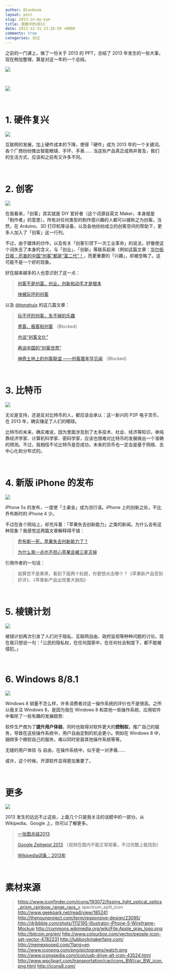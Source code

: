 ```yaml
---
author: Blanboom
layout: post
slug: 2013-in-my-eye
title: 我眼中的2013
date: 2013-12-31 23:26:59 +0800
comments: true
categories: 日记
---
```


之前的一门课上，做了一份关于 2013 的 PPT，总结了 2013 年发生的一些大事，现在稍加整理，算是对这一年的一个总结。

![](http://blanboom.org/images/2013/12/2013-0.png)

<br/>

<!-- more -->

![](http://blanboom.org/images/2013/12/2013-1.png)

<br/>

# 1. 硬件复兴

![](http://blanboom.org/images/2013/12/2013-2-hardware.png)

互联网的发展，加上硬件成本的下降，使得「硬件」成为 2013 年的一个关键词。各个厂商纷纷推出智能眼镜、手环、手表…… 当这些产品真正成熟并普及，我们的生活方式，应该和之前有又许多不同。

<br/>

# 2. 创客

![](http://blanboom.org/images/2013/12/2013-3-makers.png)

在我看来，「创客」其实就是 DIY 爱好者（这个词源自英文 Maker，本身就是 「制作者」的意思）。所有对任何类型的制作感兴趣的人都可以被称之为创客。当然，在 Arduino、3D 打印机等设备，以及各地纷纷成立的创客空间的帮助下，更多人加入了「创客」这一行列。

不过，由于媒体的炒作，以及有关「创客引领下一次工业革命」的说法，好像使这个词失去了本身的含义，与「创业」、「创新」等联系起来（例如这篇文章：[华尔街日报：厉害的中国“创客”都是“富二代”！](http://www.leiphone.com/chuangke-vs-shanzhai.html)，而更重要的「兴趣」，却被忽略了。这可能不是一个好的现象。

好在越来越多的人也意识到了这一点：

> [创客不是创富、创业，创新和动手才是根本](http://www.leiphone.com/maker-renren.html)
> 
> [快被玩坏的创客](http://www.leiphone.com/chuangkekongjian-dongwuyuan.html)

以及 [@tonghuix](http://www.weibo.com/tonghuix) 的这几篇文章：

> [玩不坏的创客，失不掉的乐趣](http://www.leiphone.com/wanbuhuai-maker-chuangke.html)
> 
> [黑客、极客和创客](http://tonghuix.blogspot.com/2012/12/blog-post.html) （Blocked）
>
> [也谈“创客文化”](http://tonghuix.blog.51cto.com/2169773/1123197)
> 
> [再谈中国的“创客世界”](http://tonghuix.blog.51cto.com/2169773/1280261)
> 
> [神奇土地上的创客联谊 ——创客嘉年华见闻](http://tonghuix.blogspot.com/2012/05/blog-post.html) （Blocked）

<br/>

# 3. 比特币

![](http://blanboom.org/images/2013/12/2013-4-bitcoin.png)

无论是支持，还是反对比特币的人，都应该会承认：这一新兴的 P2P 电子货币，在 2013 年，确实赚足了人们的眼球。

比特币的未来，确实难说，因为里面涉及到了太多技术、社会、经济等知识。单纯靠经济学家、计算机科学家、密码学家，应该也很难对比特币的发展做出一个准确的预测。不过，我相信不论比特币是否成功，未来的货币也一定会是基于网络、去中心化和分布式的。

<br/>

# 4. 新版 iPhone 的发布

![](http://blanboom.org/images/2013/12/2013-5-iphone.png)

iPhone 5s 的发布，一度使「土豪金」成为流行语。iPhone 上的创新之处，不比乔布斯时的 iPhone 4 少。

不过在各个网站上，却充斥着：「苹果失去创新能力」之类的新闻。为什么会有这种现象？我感觉这两篇文章解释得不错：

> [乔布斯一死，苹果失去创新能力了？](http://www.mac52ipod.cn/post/why-chinese-always-say-apple-innovation-died-with-steven-jobs.php)
> 
> [为什么我一点也不担心苹果会被三星灭掉](http://www.mac52ipod.cn/post/samsung-is-not-apple-killer.php)

引用作者的一句话：

> 就算您不是果黑，看到下面两个标题，你更想点击哪个？《苹果新产品受到好评》、《苹果新产品出现重大缺陷》

<br/>

# 5. 棱镜计划

![](http://blanboom.org/images/2013/12/2013-6-prism.png)

棱镜计划再次引发了人们对于隐私、互联网自由、政府监视等种种问题的讨论。现在我只想说一句：「公民的隐私权，在任何国家中，在任何社会制度下，都不能被侵犯。」

<br/>

# 6. Windows 8/8.1

![](http://blanboom.org/images/2013/12/2013-7-win8.png)

Windows 8 销量不怎么样，许多消费者对这一操作系统的评价也不是很高。之所以我关注 Windows 8，是因为我在 Windows 8 和其他一些操作系统、应用软件中看除了一些有趣的发展趋势:

软件生产商为了**提升用户体验**，同时也取得对软件更大的**控制权**，推广自己的服务，导致在这些操作系统中，用户自由定制的机会更小。例如在 Windows 8 中，捆绑多个微软自己的服务，难以同时安装其他操作系统等等。

无缝的用户体验 与 自由，在操作系统中，似乎是一对矛盾……

或许，这个时候，开源软件显得更加重要了。

<br/>

# 更多

![](http://blanboom.org/images/2013/12/2013-8-more.png)

2013 发生的远远不止这些，上面几个只是我关注的话题中的一部分。从 Wikipedia、Google 上，你可以了解更多。

> [一张图总结2013](http://www.shortlist.com/cool-stuff/design/all-of-2013-in-one-image)
>
> [Google Zeitgeist 2013](https://www.google.com/trends/topcharts?zg=full) （视频在国内不能正常观看，不过优酷上能找到）
> 
> [Wikipedia词条：2013年](http://zh.wikipedia.org/zh/2013年)

<br/>

# 素材来源

> https://www.iconfinder.com/icons/193072/fissing_light_optical_optics_prism_rainbow_range_rays_> spectrum_split_icon
> http://www.geekpark.net/read/view/185241
> http://thenounproject.com/term/responsive-design/23095/
> http://dribbble.com/shots/1112195-Illustrator-iPhone-5-Wireframe-Mockup
> http://commons.wikimedia.org/wiki/File:Apple_gray_logo.png
> http://bitcoin.org/en/
> http://www.colourbox.com/vector/people-icon-set-vector-4782231
> http://lubbockmakerfaire.com/
> http://memexposed.com/?lang=en
> http://www.iconpng.com/png/pictograms/watch.png
> http://www.iconspedia.com/icon/usb-drive-alt-icon-43524.html
> http://www.wpclipart.com/transportation/car/icons_BW/car_BW_icon.png.html
> http://icons8.com/